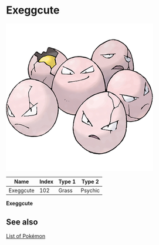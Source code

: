 # Exeggcute


![Exeggcute](images/102.png)

| **Name** | **Index** | **Type 1** | **Type 2** |
|----|----|----|----|
| Exeggcute | 102 | Grass | Psychic  |

**Exeggcute** 

## See also

[List of Pokémon](../pokemon.md)
